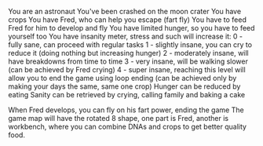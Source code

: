 You are an astronaut
You've been crashed on the moon crater
You have crops
You have Fred, who can help you escape (fart fly)
You have to feed Fred for him to develop and fly
You have limited hunger, so you have to feed yourself too
You have insanity meter, stress and such will increase it:
	0 - fully sane, can proceed with regular tasks
	1 - slightly insane, you can cry to reduce it (doing nothing but increasing hunger)
	2 - moderately insane, will have breakdowns from time to time
	3 - very insane, will be walking slower (can be achieved by Fred crying)
	4 - super insane, reaching this level will allow you to end the game using loop ending 
	(can be achieved only by making your days the same, same one crop)
Hunger can be reduced by eating
Sanity can be retrieved by crying, calling family and baking a cake

When Fred develops, you can fly on his fart power, ending the game
The game map will have the rotated 8 shape, one part is Fred, another is workbench, where you can
combine DNAs and crops to get better quality food.
